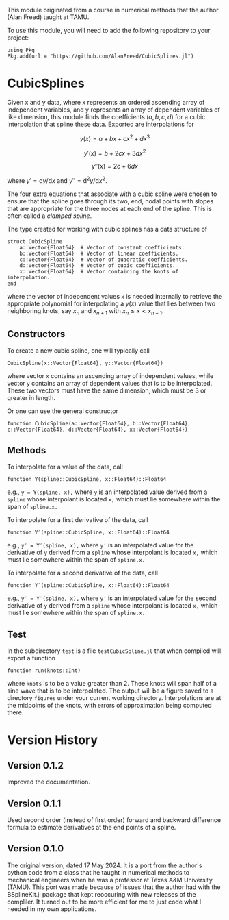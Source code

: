 


This module originated from a course in numerical methods that the author (Alan Freed) taught at TAMU.

To use this module, you will need to add the following repository to your project:

```
using Pkg
Pkg.add(url = "https://github.com/AlanFreed/CubicSplines.jl")
```

# CubicSplines

Given x and y data, where x represents an ordered ascending array of independent variables, and y represents an array of dependent variables of like dimension, this module finds the coefficients $(a, b, c, d)$ for a cubic interpolation that spline these data. Exported are interpolations for

$$ y(x)  = a + b x + c x^2 + d x^3 $$

$$ y′(x) = b + 2 c x + 3 d x^2 $$

$$ y″(x) = 2 c + 6 d x $$

where $y′ = \mathrm{d}y/\mathrm{d}x$ and $y″ = \mathrm{d}^2 y/\mathrm{d}x^2$.

The four extra equations that associate with a cubic spline were chosen to ensure that the spline goes through its two, end, nodal points with slopes that are appropriate for the three nodes at each end of the spline. This is often called a *clamped spline*.

The type created for working with cubic splines has a data structure of
```
struct CubicSpline
    a::Vector{Float64}  # Vector of constant coefficients.
    b::Vector{Float64}  # Vector of linear coefficients.
    c::Vector{Float64}  # Vector of quadratic coefficients.
    d::Vector{Float64}  # Vector of cubic coefficients.
    x::Vector{Float64}  # Vector containing the knots of interpolation.
end
```
where the vector of independent values `x` is needed internally to retrieve the appropriate polynomial for interpolating a $y(x)$ value that lies between two neighboring knots, say $x_n$ and $x_{n+1}$ with $x_n \le x < x_{n+1}$.

## Constructors

To create a new cubic spline, one will typically call
```
CubicSpline(x::Vector{Float64}, y::Vector{Float64})
```
where vector `x` contains an ascending array of independent values, while vector `y` contains an array of dependent values that is to be interpolated. These two vectors must have the same dimension, which must be 3 or greater in length.

Or one can use the general constructor
```
function CubicSpline(a::Vector{Float64}, b::Vector{Float64}, c::Vector{Float64}, d::Vector{Float64}, x::Vector{Float64})
```

## Methods

To interpolate for a value of the data, call
```
function Y(spline::CubicSpline, x::Float64)::Float64
```
e.g., `y = Y(spline, x),` where `y` is an interpolated value derived from a `spline` whose interpolant is located `x,` which must lie somewhere within the span of `spline.x.`

To interpolate for a first derivative of the data, call
```
function Y′(spline::CubicSpline, x::Float64)::Float64
```
e.g., `y′ = Y′(spline, x),` where `y′` is an interpolated value for the derivative of `y` derived from a `spline` whose interpolant is located `x,` which must lie somewhere within the span of `spline.x.`

To interpolate for a second derivative of the data, call
```
function Y″(spline::CubicSpline, x::Float64)::Float64
```
e.g., `y″ = Y″(spline, x),` where `y″` is an interpolated value for the second derivative of `y` derived from a `spline` whose interpolant is located `x,` which must lie somewhere within the span of `spline.x.`

## Test

In the subdirectory `test` is a file `testCubicSpline.jl` that when compiled will export a function
```
function run(knots::Int)
```
where `knots` is to be a value greater than 2. These knots will span half of a sine wave that is to be interpolated. The output will be a figure saved to a directory `figures` under your current working directory. Interpolations are at the midpoints of the knots, with errors of approximation being computed there.

# Version History

## Version 0.1.2

Improved the documentation.

## Version 0.1.1

Used second order (instead of first order) forward and backward difference formula to estimate derivatives at the end points of a spline.

## Version 0.1.0

The original version, dated 17 May 2024. It is a port from the author's python code from a class that he taught in numerical methods to mechanical engineers when he was a professor at Texas A&M University (TAMU). This port was made because of issues that the author had with the BSplineKit.jl package that kept reoccuring with new releases of the compliler. It turned out to be more efficient for me to just code what I needed in my own applications.
